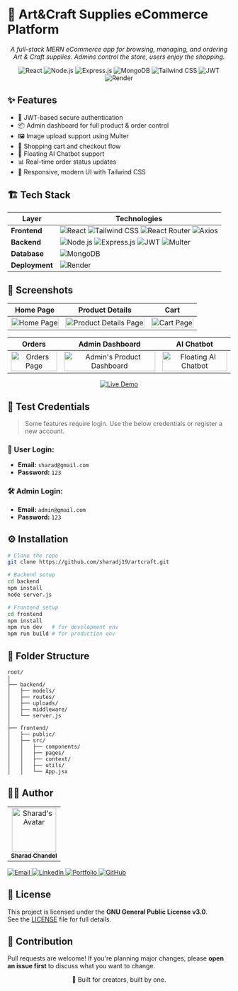 # 🛒 Art&Craft Supplies eCommerce Platform

<p align="center">
  <i>A full-stack MERN eCommerce app for browsing, managing, and ordering Art & Craft supplies. Admins control the store, users enjoy the shopping.</i>
</p>

<p align="center">
  <img src="https://img.shields.io/badge/React-61DAFB?style=for-the-badge&logo=react&logoColor=black" alt="React" />
  <img src="https://img.shields.io/badge/Node.js-339933?style=for-the-badge&logo=nodedotjs&logoColor=white" alt="Node.js" />
  <img src="https://img.shields.io/badge/Express.js-000000?style=for-the-badge&logo=express&logoColor=white" alt="Express.js" />
  <img src="https://img.shields.io/badge/MongoDB-47A248?style=for-the-badge&logo=mongodb&logoColor=white" alt="MongoDB" />
  <img src="https://img.shields.io/badge/Tailwind_CSS-38B2AC?style=for-the-badge&logo=tailwind-css&logoColor=white" alt="Tailwind CSS" />
  <img src="https://img.shields.io/badge/JWT-000000?style=for-the-badge&logo=jsonwebtokens&logoColor=white" alt="JWT" />
  <img src="https://img.shields.io/badge/Render-46E3B7?style=for-the-badge&logo=render&logoColor=white" alt="Render" />
</p>

## ✨ Features

- 🔐 JWT-based secure authentication
- 📦 Admin dashboard for full product & order control
- 🖼️ Image upload support using Multer
- 🛒 Shopping cart and checkout flow
- 🤖 Floating AI Chatbot support 
- 📊 Real-time order status updates
- 💎 Responsive, modern UI with Tailwind CSS

## 🏗️ Tech Stack

| Layer          | Technologies |
| -------------- | ------------ |
| **Frontend**   | <img src="https://img.shields.io/badge/React-61DAFB?logo=react&logoColor=black" alt="React" /> <img src="https://img.shields.io/badge/Tailwind_CSS-38B2AC?logo=tailwind-css&logoColor=white" alt="Tailwind CSS" /> <img src="https://img.shields.io/badge/React_Router-CA4245?logo=react-router&logoColor=white" alt="React Router" /> <img src="https://img.shields.io/badge/Axios-5A29E4?logo=axios&logoColor=white" alt="Axios" /> |
| **Backend**    | <img src="https://img.shields.io/badge/Node.js-339933?logo=nodedotjs&logoColor=white" alt="Node.js" /> <img src="https://img.shields.io/badge/Express.js-000000?logo=express&logoColor=white" alt="Express.js" /> <img src="https://img.shields.io/badge/JWT-000000?logo=jsonwebtokens&logoColor=white" alt="JWT" /> <img src="https://img.shields.io/badge/Multer-F46519?logo=multipart&logoColor=white" alt="Multer" /> |
| **Database**   | <img src="https://img.shields.io/badge/MongoDB-47A248?logo=mongodb&logoColor=white" alt="MongoDB" /> |
| **Deployment** | <img src="https://img.shields.io/badge/Render-46E3B7?logo=render&logoColor=white" alt="Render" /> |

## 📸 Screenshots

<div align="center">
  
| Home Page | Product Details | Cart |
|:---:|:---:|:---:|
| <img src="https://github.com/user-attachments/assets/83f8e4ae-7519-4d24-b98f-97382e8540c6" width="100%" alt="Home Page"> | <img src="https://github.com/user-attachments/assets/f92d0c7e-5c18-4b46-924c-3893ecc416a9" width="100%" alt="Product Details Page"> | <img src="https://github.com/user-attachments/assets/b4adf388-be06-4d69-afc6-61b327a65a3b" width="100%" alt="Cart Page"> |

| Orders | Admin Dashboard | AI Chatbot |
|:---:|:---:|:---:|
| <img src="https://github.com/user-attachments/assets/e7fd6978-7db7-4b5b-b1ac-bd6d10f2a7be" width="100%" alt="Orders Page"> | <img src="https://github.com/user-attachments/assets/a6994b98-4caa-4265-bc35-e54cc57344c2" width="100%" alt="Admin's Product Dashboard"> | <img src="https://github.com/user-attachments/assets/1af5fe29-52b7-45be-bfe7-ba6987c0fa02" width="100%" alt="Floating AI Chatbot"> |

</div>

<p align="center">
  <a href="http://artcraft.onrender.com/">
    <img src="https://img.shields.io/badge/Live_Demo-6366F1?style=for-the-badge&logo=rocket&logoColor=white" alt="Live Demo" />
  </a>
</p>

## 🔐 Test Credentials

> Some features require login. Use the below credentials or register a new account.

### 👤 User Login:
- **Email:** `sharad@gmail.com`
- **Password:** `123`

### 🛠️ Admin Login:
- **Email:** `admin@gmail.com`
- **Password:** `123`

## ⚙️ Installation

```bash
# Clone the repo
git clone https://github.com/sharadj19/artcraft.git

# Backend setup
cd backend
npm install
node server.js

# Frontend setup
cd frontend
npm install
npm run dev   # for development env
npm run build # for production env
```

## 📁 Folder Structure

```plaintext
root/
│
├── backend/
│   ├── models/
│   ├── routes/
│   ├── uploads/
│   ├── middleware/
│   └── server.js
│
├── frontend/
│   ├── public/
│   ├── src/
│   │   ├── components/
│   │   ├── pages/
│   │   ├── context/
│   │   ├── utils/
│   │   └── App.jsx
```

## 👨‍💻 Author

<table>
<tr>
  <td align="center">
    <a href="https://sharad.is-a.dev/">
      <img src="https://avatars.githubusercontent.com/u/85397332?v=4" width="100px;" alt="Sharad's Avatar"/>
      <br />
      <sub><b>Sharad Chandel</b></sub>
    </a>
  </td>
</tr>
</table>

<a href="mailto:sharadchandel2005@email.com">
  <img src="https://img.shields.io/badge/Email-D14836?style=for-the-badge&logo=gmail&logoColor=white" alt="Email" />
</a>
<a href="https://www.linkedin.com/in/sharadchandel2005/">
  <img src="https://img.shields.io/badge/LinkedIn-0077B5?style=for-the-badge&logo=linkedin&logoColor=white" alt="LinkedIn" />
</a>
<a href="https://sharad.is-a.dev/">
  <img src="https://img.shields.io/badge/Portfolio-FF7139?style=for-the-badge&logo=firefox&logoColor=white" alt="Portfolio" />
</a>
<a href="https://github.com/sharadj19">
  <img src="https://img.shields.io/badge/GitHub-181717?style=for-the-badge&logo=github&logoColor=white" alt="GitHub" />
</a>

## 📜 License

This project is licensed under the **GNU General Public License v3.0**.  
See the [LICENSE](./LICENSE) file for full details.

## 🤝 Contribution

Pull requests are welcome! If you're planning major changes, please **open an issue first** to discuss what you want to change.

<p align="center">
  🎨 Built for creators, built by one.
</p>